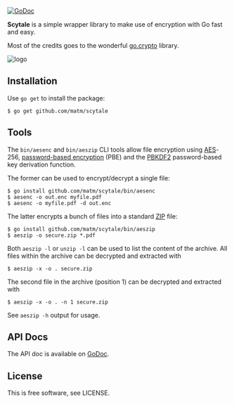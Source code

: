 [![GoDoc](https://godoc.org/github.com/matm/scytale?status.svg)](https://godoc.org/github.com/matm/scytale)

**Scytale** is a simple wrapper library to make use of encryption with Go
fast and easy.

Most of the credits goes to the wonderful [go.crypto](https://code.google.com/p/go.crypto/) library.

![logo](http://go-tsunami.com/assets/images/scytaleLogo.png)

## Installation

Use `go get` to install the package:

    $ go get github.com/matm/scytale

## Tools

The `bin/aesenc` and `bin/aeszip` CLI tools allow file encryption using
[AES](http://en.wikipedia.org/wiki/Advanced_Encryption_Standard)-256,
[password-based encryption](http://en.wikipedia.org/wiki/Password-based_cryptography) (PBE)
and the [PBKDF2](http://en.wikipedia.org/wiki/PBKDF2) password-based key derivation function.

The former can be used to encrypt/decrypt a single file:

    $ go install github.com/matm/scytale/bin/aesenc
    $ aesenc -o out.enc myfile.pdf
    $ aesenc -o myfile.pdf -d out.enc

The latter encrypts a bunch of files into a standard [ZIP](http://en.wikipedia.org/wiki/Zip_%28file_format%29)
file:

    $ go install github.com/matm/scytale/bin/aeszip
    $ aeszip -o secure.zip *.pdf

Both `aeszip -l` or `unzip -l` can be used to list the content of the archive. All files within
the archive can be decrypted and extracted with

    $ aeszip -x -o . secure.zip

The second file in the archive (position 1) can be decrypted and extracted with

    $ aeszip -x -o . -n 1 secure.zip

See `aeszip -h` output for usage.

## API Docs

The API doc is available on [GoDoc](https://godoc.org/github.com/matm/scytale).

## License

This is free software, see LICENSE.
